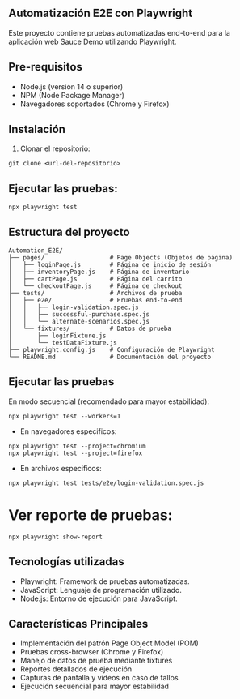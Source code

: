 ## Automatización E2E con Playwright

Este proyecto contiene pruebas automatizadas end-to-end para la aplicación web Sauce Demo utilizando Playwright.

## Pre-requisitos

* Node.js (versión 14 o superior)
* NPM (Node Package Manager)
* Navegadores soportados (Chrome y Firefox)

## Instalación

1. Clonar el repositorio:
```
git clone <url-del-repositorio>
```

## Ejecutar las pruebas:
```
npx playwright test
```

## Estructura del proyecto
```
Automation_E2E/
├── pages/                  # Page Objects (Objetos de página)
│   ├── loginPage.js        # Página de inicio de sesión
│   ├── inventoryPage.js    # Página de inventario
│   ├── cartPage.js         # Página del carrito
│   └── checkoutPage.js     # Página de checkout
├── tests/                  # Archivos de prueba
│   ├── e2e/                # Pruebas end-to-end
│   │   ├── login-validation.spec.js
│   │   ├── successful-purchase.spec.js
│   │   └── alternate-scenarios.spec.js
│   └── fixtures/           # Datos de prueba
│       ├── loginFixture.js
│       └── testDataFixture.js
├── playwright.config.js    # Configuración de Playwright
└── README.md               # Documentación del proyecto
```

## Ejecutar las pruebas
En modo secuencial (recomendado para mayor estabilidad):
```
npx playwright test --workers=1
```

* En navegadores especificos:
```
npx playwright test --project=chromium
npx playwright test --project=firefox
```
* En archivos especificos:
```
npx playwright test tests/e2e/login-validation.spec.js
```

# Ver reporte de pruebas:
```
npx playwright show-report
```

## Tecnologías utilizadas
* Playwright: Framework de pruebas automatizadas.
* JavaScript: Lenguaje de programación utilizado.
* Node.js: Entorno de ejecución para JavaScript.

## Características Principales
* Implementación del patrón Page Object Model (POM)
* Pruebas cross-browser (Chrome y Firefox)
* Manejo de datos de prueba mediante fixtures
* Reportes detallados de ejecución
* Capturas de pantalla y videos en caso de fallos
* Ejecución secuencial para mayor estabilidad
